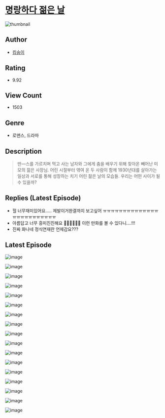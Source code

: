 # [명랑하다 젊은 날](https://comic.naver.com/bestChallenge/list?titleId=810606)
![thumbnail](https://image-comic.pstatic.net/user_contents_data/challenge_comic/2023/05/24/upload_7089281781437063521_480x623.jpeg)

## Author
- [킹숭이](https://comic.naver.com/artistTitle?id=366987)

## Rating
- 9.92

## View Count
- 1503

## Genre
- 로맨스, 드라마

## Description
> 딴―스를 가르치며 먹고 사는 남자와 그에게 춤을 배우기 위해 찾아온 빼어난 미모의 젊은 사장님. 어린 시절부터 엮여 온 두 사람이 함께 1930년대를 살아가는 일상과 서로를 통해 성장하는 치기 어린 젊은 날의 모습들. 우리는 어떤 사이가 될 수 있을까?

## Replies (Latest Episode)
- 헐 너무재미있어요..... 제발이거완결까지 보고싶어 ㅠㅠㅠㅠㅠㅠㅠㅠㅠㅠㅠㅠㅠㅠㅠㅠㅠㅠㅠㅠㅠㅠㅠㅠㅠ
- 아름답고 너무 흥미진진해요 🥹🥹🥹🥹🥹🥹 이런 만화를 볼 수 있다니….!!!
- 진짜 화나네 정식연재란 언제감요???

## Latest Episode
![image](https://image-comic.pstatic.net/user_contents_data/challenge_comic/2023/05/24/366987/upload_7364900957507826486.jpeg)

![image](https://image-comic.pstatic.net/user_contents_data/challenge_comic/2023/05/24/366987/upload_7219607985582531632.jpeg)

![image](https://image-comic.pstatic.net/user_contents_data/challenge_comic/2023/05/24/366987/upload_3979323231184249911.jpeg)

![image](https://image-comic.pstatic.net/user_contents_data/challenge_comic/2023/05/24/366987/upload_7090463946190303794.jpeg)

![image](https://image-comic.pstatic.net/user_contents_data/challenge_comic/2023/05/24/366987/upload_3617346398252840501.jpeg)

![image](https://image-comic.pstatic.net/user_contents_data/challenge_comic/2023/05/24/366987/upload_3833461816662778416.jpeg)

![image](https://image-comic.pstatic.net/user_contents_data/challenge_comic/2023/05/24/366987/upload_7147271112017393254.jpeg)

![image](https://image-comic.pstatic.net/user_contents_data/challenge_comic/2023/05/24/366987/upload_3907264529044746851.jpeg)

![image](https://image-comic.pstatic.net/user_contents_data/challenge_comic/2023/05/24/366987/upload_3703196086465344099.jpeg)

![image](https://image-comic.pstatic.net/user_contents_data/challenge_comic/2023/05/24/366987/upload_3990809628000806200.jpeg)

![image](https://image-comic.pstatic.net/user_contents_data/challenge_comic/2023/05/24/366987/upload_7075547747318117427.jpeg)

![image](https://image-comic.pstatic.net/user_contents_data/challenge_comic/2023/05/24/366987/upload_7219327610922218548.jpeg)

![image](https://image-comic.pstatic.net/user_contents_data/challenge_comic/2023/05/24/366987/upload_7293069857798960950.jpeg)

![image](https://image-comic.pstatic.net/user_contents_data/challenge_comic/2023/05/24/366987/upload_3544956550561281587.jpeg)

![image](https://image-comic.pstatic.net/user_contents_data/challenge_comic/2023/05/24/366987/upload_3546637720178013495.jpeg)

![image](https://image-comic.pstatic.net/user_contents_data/challenge_comic/2023/05/24/366987/upload_3907211568507610676.jpeg)

![image](https://image-comic.pstatic.net/user_contents_data/challenge_comic/2023/05/24/366987/upload_7233171569565315636.jpeg)

